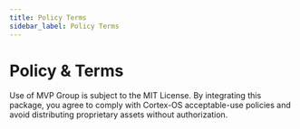 ```yaml
---
title: Policy Terms
sidebar_label: Policy Terms
---
```


# Policy & Terms

Use of MVP Group is subject to the MIT License. By integrating this package, you agree to comply with Cortex-OS acceptable-use policies and avoid distributing proprietary assets without authorization.

